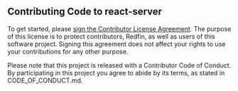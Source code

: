 Contributing Code to react-server
---------------------------------

To get started, please [sign the Contributor License
Agreement](https://cla-assistant.io/redfin/react-server). The purpose
of this license is to protect contributors, Redfin, as well as users
of this software project. Signing this agreement does not affect your
rights to use your contributions for any other purpose.

Please note that this project is released with a Contributor Code of Conduct. By participating in this project you agree to abide by its terms, as stated in CODE_OF_CONDUCT.md.
